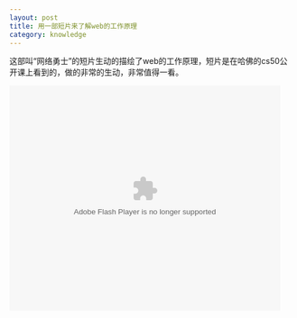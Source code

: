 ```yaml
---
layout: post
title: 用一部短片来了解web的工作原理
category: knowledge
---
```


这部叫“网络勇士”的短片生动的描绘了web的工作原理，短片是在哈佛的cs50公开课上看到的，做的非常的生动，非常值得一看。

<!--more-->

<embed src="http://player.youku.com/player.php/sid/XNDg0NTM1Nzc2/v.swf" allowFullScreen="true" quality="high" width="480" height="400" align="middle" allowScriptAccess="always" type="application/x-shockwave-flash"></embed>